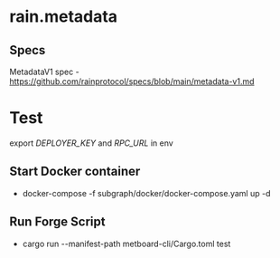 # rain.metadata

## Specs

MetadataV1 spec - https://github.com/rainprotocol/specs/blob/main/metadata-v1.md

# Test
export *DEPLOYER_KEY* and *RPC_URL* in env
## Start Docker container
- docker-compose -f subgraph/docker/docker-compose.yaml up -d

## Run Forge Script
- cargo run --manifest-path metboard-cli/Cargo.toml test
